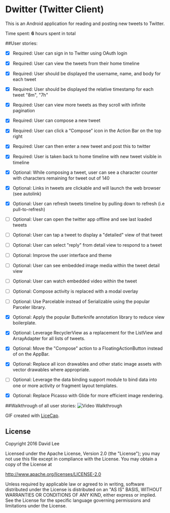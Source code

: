 # Dwitter (Twitter Client)

This is an Android application for reading and posting new tweets to Twitter.

Time spent: **6** hours spent in total

##User stories:
- [x] Required: User can sign in to Twitter using OAuth login
- [x] Required: User can view the tweets from their home timeline
- [x] Required: User should be displayed the username, name, and body for each
  tweet
- [x] Required: User should be displayed the relative timestamp for each tweet
  "8m", "7h"
- [x] Required: User can view more tweets as they scroll with infinite
  pagination
- [x] Required: User can compose a new tweet
- [x] Required: User can click a “Compose” icon in the Action Bar on the top
  right
- [x] Required: User can then enter a new tweet and post this to twitter
- [x] Required: User is taken back to home timeline with new tweet visible in
  timeline

- [x] Optional: While composing a tweet, user can see a character counter with
  characters remaining for tweet out of 140
- [x] Optional: Links in tweets are clickable and will launch the web browser
  (see autolink)
- [x] Optional: User can refresh tweets timeline by pulling down to refresh (i.e
  pull-to-refresh)
- [ ] Optional: User can open the twitter app offline and see last loaded tweets
- [ ] Optional: User can tap a tweet to display a "detailed" view of that tweet
- [ ] Optional: User can select "reply" from detail view to respond to a tweet
- [ ] Optional: Improve the user interface and theme
- [ ] Optional: User can see embedded image media within the tweet detail view
- [ ] Optional: User can watch embedded video within the tweet
- [ ] Optional: Compose activity is replaced with a modal overlay
- [ ] Optional: Use Parcelable instead of Serializable using the popular
  Parceler library.
- [x] Optional: Apply the popular Butterknife annotation library to reduce view
  boilerplate.
- [x] Optional: Leverage RecyclerView as a replacement for the ListView and
  ArrayAdapter for all lists of tweets.
- [x] Optional: Move the "Compose" action to a FloatingActionButton instead of
  on the AppBar.
- [x] Optional: Replace all icon drawables and other static image assets with
  vector drawables where appropriate.
- [ ] Optional: Leverage the data binding support module to bind data into one
  or more activity or fragment layout templates.
- [x] Optional: Replace Picasso with Glide for more efficient image rendering.

##Walkthrough of all user stories:
<img src='https://github.com/realdlee/Dwitter/blob/master/walkthrough.gif'
title='Video Walkthrough' width='' alt='Video Walkthrough' />

GIF created with [LiceCap](http://www.cockos.com/licecap/).

## License

Copyright 2016 David Lee

Licensed under the Apache License, Version 2.0 (the "License");
you may not use this file except in compliance with the License.
You may obtain a copy of the License at

  http://www.apache.org/licenses/LICENSE-2.0

Unless required by applicable law or agreed to in writing, software
distributed under the License is distributed on an "AS IS" BASIS,
WITHOUT WARRANTIES OR CONDITIONS OF ANY KIND, either express or implied.
See the License for the specific language governing permissions and
limitations under the License.
